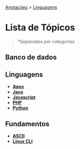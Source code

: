 <link rel="stylesheet" type="text/css" href="../CSS/dark-theme.css">

[Anotações](../) > [Linguagens](./Index.md)

# Lista de Tópicos 
>**Separados por categorias*

## Banco de dados

## Linguagens
- **[Apex](./Apex/Index.md)**
- **[Java](./Java/Index.md)**
- **[Javascript](./Javascript/Index.md)**
- **[PHP](./PHP/Index.md)**
- **[Python](./Python/Index.md)**

## Fundamentos
- **[ASCII](./Fundamentos/ASCII.md)**
- **[Linux CLI](./LinuxCLI/Index.md)**